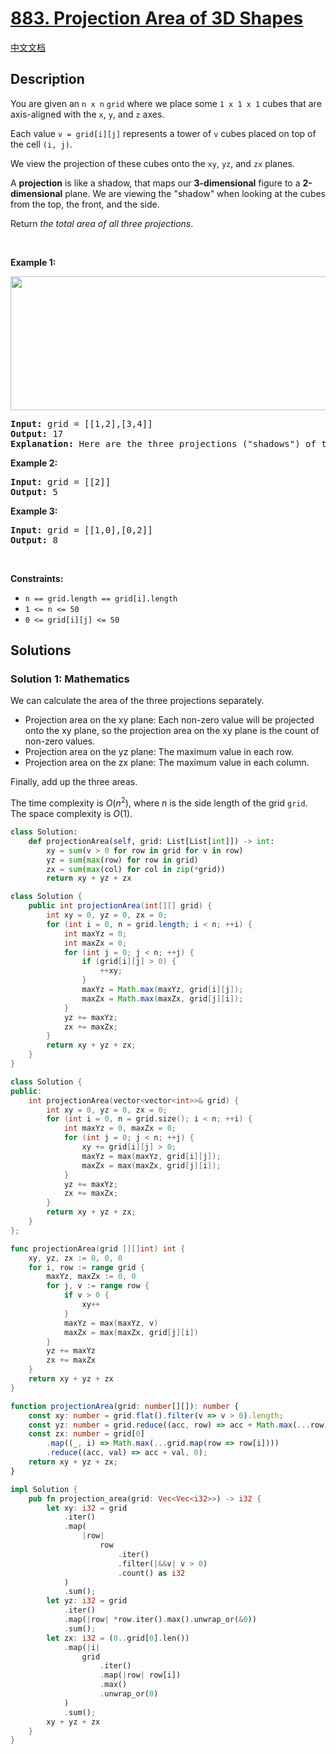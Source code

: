 # [883. Projection Area of 3D Shapes](https://leetcode.com/problems/projection-area-of-3d-shapes)

[中文文档](/solution/0800-0899/0883.Projection%20Area%20of%203D%20Shapes/README.md)

<!-- tags:Geometry,Array,Math,Matrix -->

<!-- difficulty:Easy -->

## Description

<p>You are given an <code>n x n</code> <code>grid</code> where we place some <code>1 x 1 x 1</code> cubes that are axis-aligned with the <code>x</code>, <code>y</code>, and <code>z</code> axes.</p>

<p>Each value <code>v = grid[i][j]</code> represents a tower of <code>v</code> cubes placed on top of the cell <code>(i, j)</code>.</p>

<p>We view the projection of these cubes onto the <code>xy</code>, <code>yz</code>, and <code>zx</code> planes.</p>

<p>A <strong>projection</strong> is like a shadow, that maps our <strong>3-dimensional</strong> figure to a <strong>2-dimensional</strong> plane. We are viewing the &quot;shadow&quot; when looking at the cubes from the top, the front, and the side.</p>

<p>Return <em>the total area of all three projections</em>.</p>

<p>&nbsp;</p>
<p><strong class="example">Example 1:</strong></p>
<img alt="" src="https://fastly.jsdelivr.net/gh/doocs/leetcode@main/solution/0800-0899/0883.Projection%20Area%20of%203D%20Shapes/images/shadow.png" style="width: 800px; height: 214px;" />
<pre>
<strong>Input:</strong> grid = [[1,2],[3,4]]
<strong>Output:</strong> 17
<strong>Explanation:</strong> Here are the three projections (&quot;shadows&quot;) of the shape made with each axis-aligned plane.
</pre>

<p><strong class="example">Example 2:</strong></p>

<pre>
<strong>Input:</strong> grid = [[2]]
<strong>Output:</strong> 5
</pre>

<p><strong class="example">Example 3:</strong></p>

<pre>
<strong>Input:</strong> grid = [[1,0],[0,2]]
<strong>Output:</strong> 8
</pre>

<p>&nbsp;</p>
<p><strong>Constraints:</strong></p>

<ul>
	<li><code>n == grid.length == grid[i].length</code></li>
	<li><code>1 &lt;= n &lt;= 50</code></li>
	<li><code>0 &lt;= grid[i][j] &lt;= 50</code></li>
</ul>

## Solutions

### Solution 1: Mathematics

We can calculate the area of the three projections separately.

-   Projection area on the xy plane: Each non-zero value will be projected onto the xy plane, so the projection area on the xy plane is the count of non-zero values.
-   Projection area on the yz plane: The maximum value in each row.
-   Projection area on the zx plane: The maximum value in each column.

Finally, add up the three areas.

The time complexity is $O(n^2)$, where $n$ is the side length of the grid `grid`. The space complexity is $O(1)$.

<!-- tabs:start -->

```python
class Solution:
    def projectionArea(self, grid: List[List[int]]) -> int:
        xy = sum(v > 0 for row in grid for v in row)
        yz = sum(max(row) for row in grid)
        zx = sum(max(col) for col in zip(*grid))
        return xy + yz + zx
```

```java
class Solution {
    public int projectionArea(int[][] grid) {
        int xy = 0, yz = 0, zx = 0;
        for (int i = 0, n = grid.length; i < n; ++i) {
            int maxYz = 0;
            int maxZx = 0;
            for (int j = 0; j < n; ++j) {
                if (grid[i][j] > 0) {
                    ++xy;
                }
                maxYz = Math.max(maxYz, grid[i][j]);
                maxZx = Math.max(maxZx, grid[j][i]);
            }
            yz += maxYz;
            zx += maxZx;
        }
        return xy + yz + zx;
    }
}
```

```cpp
class Solution {
public:
    int projectionArea(vector<vector<int>>& grid) {
        int xy = 0, yz = 0, zx = 0;
        for (int i = 0, n = grid.size(); i < n; ++i) {
            int maxYz = 0, maxZx = 0;
            for (int j = 0; j < n; ++j) {
                xy += grid[i][j] > 0;
                maxYz = max(maxYz, grid[i][j]);
                maxZx = max(maxZx, grid[j][i]);
            }
            yz += maxYz;
            zx += maxZx;
        }
        return xy + yz + zx;
    }
};
```

```go
func projectionArea(grid [][]int) int {
	xy, yz, zx := 0, 0, 0
	for i, row := range grid {
		maxYz, maxZx := 0, 0
		for j, v := range row {
			if v > 0 {
				xy++
			}
			maxYz = max(maxYz, v)
			maxZx = max(maxZx, grid[j][i])
		}
		yz += maxYz
		zx += maxZx
	}
	return xy + yz + zx
}
```

```ts
function projectionArea(grid: number[][]): number {
    const xy: number = grid.flat().filter(v => v > 0).length;
    const yz: number = grid.reduce((acc, row) => acc + Math.max(...row), 0);
    const zx: number = grid[0]
        .map((_, i) => Math.max(...grid.map(row => row[i])))
        .reduce((acc, val) => acc + val, 0);
    return xy + yz + zx;
}
```

```rust
impl Solution {
    pub fn projection_area(grid: Vec<Vec<i32>>) -> i32 {
        let xy: i32 = grid
            .iter()
            .map(
                |row|
                    row
                        .iter()
                        .filter(|&&v| v > 0)
                        .count() as i32
            )
            .sum();
        let yz: i32 = grid
            .iter()
            .map(|row| *row.iter().max().unwrap_or(&0))
            .sum();
        let zx: i32 = (0..grid[0].len())
            .map(|i|
                grid
                    .iter()
                    .map(|row| row[i])
                    .max()
                    .unwrap_or(0)
            )
            .sum();
        xy + yz + zx
    }
}
```

<!-- tabs:end -->

<!-- end -->
